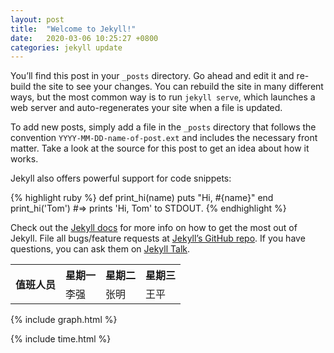```yaml
---
layout: post
title:  "Welcome to Jekyll!"
date:   2020-03-06 10:25:27 +0800
categories: jekyll update
---
```

You’ll find this post in your `_posts` directory. Go ahead and edit it and re-build the site to see your changes. You can rebuild the site in many different ways, but the most common way is to run `jekyll serve`, which launches a web server and auto-regenerates your site when a file is updated.

To add new posts, simply add a file in the `_posts` directory that follows the convention `YYYY-MM-DD-name-of-post.ext` and includes the necessary front matter. Take a look at the source for this post to get an idea about how it works.

Jekyll also offers powerful support for code snippets:

{% highlight ruby %}
def print_hi(name)
  puts "Hi, #{name}"
end
print_hi('Tom')
#=> prints 'Hi, Tom' to STDOUT.
{% endhighlight %}

Check out the [Jekyll docs][jekyll-docs] for more info on how to get the most out of Jekyll. File all bugs/feature requests at [Jekyll’s GitHub repo][jekyll-gh]. If you have questions, you can ask them on [Jekyll Talk][jekyll-talk].

<center>

<table>
<tr>
<th rowspan="2">值班人员</th>
<th>星期一</th>
<th>星期二</th>
<th>星期三</th>
</tr>
<tr>
<td>李强</td>
<td>张明</td>
<td>王平</td>
</tr>
</table>

</center>
  


{% include graph.html %}
  


{% include time.html %}



[jekyll-docs]: https://jekyllrb.com/docs/home
[jekyll-gh]:   https://github.com/jekyll/jekyll
[jekyll-talk]: https://talk.jekyllrb.com/
